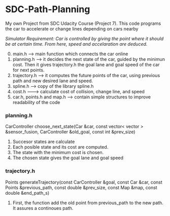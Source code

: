 # SDC-Path-Planning
My own Project from SDC Udacity Course (Project 7). This code programs the car to accelerate or change lines depending on cars nearby

*Simulator Requirement: Car is controlled by giving the point where it should be at certain time. From here, speed and accelaration are deduced.*

0. main.h --> main function which connects the car online
1. planning.h --> it decides the next state of the car, guided by the minimun cost. Then it gives trajectory.h the goal lane and goal speed of the car for next points.
2. trajectory.h --> it computes the future points of the car, using previous path and new desired lane and speed.
3. spline.h --> copy of the library spline.h
3. cost.h  ---> calculate cost of collision, change line, and speed
4. car.h, points.h and map.h --> contain simple structures to improve readability of the code



### planning.h ###
CarController choose_next_state(Car &car, const vector< vector<double> > &sensor_fusion, CarController &old_goal, const int &prev_size)
1. Succesor states are calculate
2. Each posible state and its cost are computed.
3. The state with the minimum cost is chosen. 
4. The chosen state gives the goal lane and goal speed

### trajectory.h ###
Points generateTrajectory(const CarController &goal, const Car &car, const Points &previous_path, const double &prev_size, const Map &map, const double &end_path_s)
1. First, the function add the old point from previous_path to the new path. It assures a continoues path.
